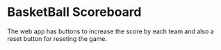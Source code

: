# BasketBall Scoreboard

The web app has buttons to increase the score by each team and also a reset button for reseting the game.

